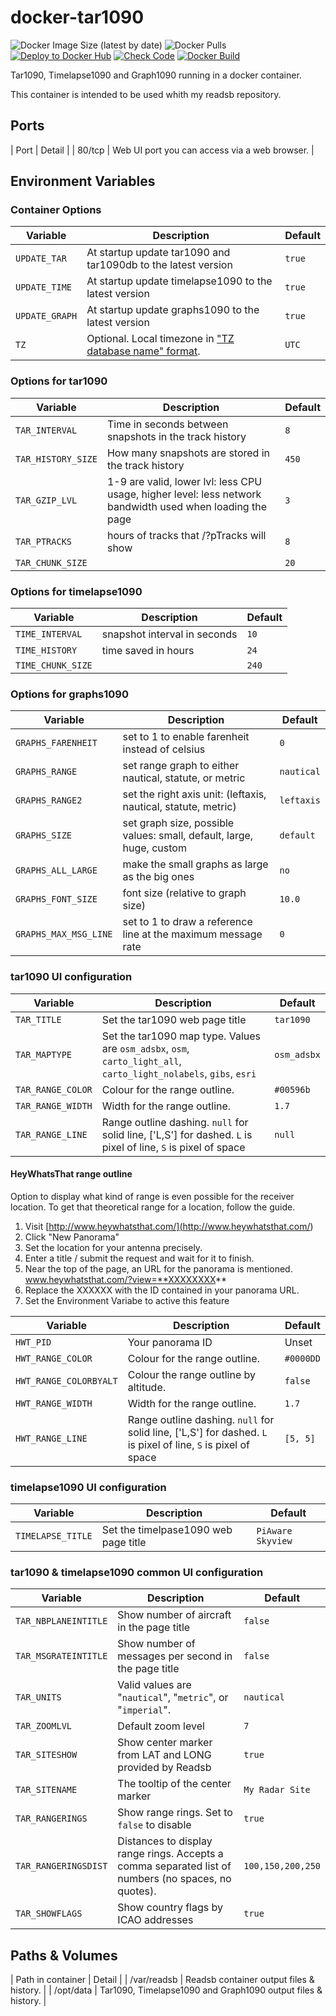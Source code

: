 # docker-tar1090

<!-- markdownlint-disable-file MD013 -->
![Docker Image Size (latest by date)](https://img.shields.io/docker/image-size/jeremiec82/tar1090?style=plastic)
![Docker Pulls](https://img.shields.io/docker/pulls/jeremiec82/tar1090?style=plastic)
[![Deploy to Docker Hub](https://github.com/Jeremie-C/docker-tar1090/actions/workflows/deploy.yml/badge.svg)](https://github.com/Jeremie-C/docker-tar1090/actions/workflows/deploy.yml)
[![Check Code](https://github.com/Jeremie-C/docker-tar1090/actions/workflows/check_code.yml/badge.svg)](https://github.com/Jeremie-C/docker-tar1090/actions/workflows/check_code.yml)
[![Docker Build](https://github.com/Jeremie-C/docker-tar1090/actions/workflows/test_build.yml/badge.svg)](https://github.com/Jeremie-C/docker-tar1090/actions/workflows/test_build.yml)

Tar1090, Timelapse1090 and Graph1090 running in a docker container.

This container is intended to be used whith my readsb repository.

## Ports

|  Port  | Detail |
| 80/tcp | Web UI port you can access via a web browser. |

## Environment Variables

### Container Options

| Variable | Description | Default |
|----------|-------------|---------|
| `UPDATE_TAR` | At startup update tar1090 and tar1090db to the latest version | `true` |
| `UPDATE_TIME` | At startup update timelapse1090 to the latest version | `true` |
| `UPDATE_GRAPH` | At startup update graphs1090 to the latest version | `true` |
| `TZ` | Optional. Local timezone in ["TZ database name" format](<https://en.wikipedia.org/wiki/List_of_tz_database_time_zones>). | `UTC` |

### Options for tar1090

| Variable | Description | Default |
|----------|-------------|---------|
| `TAR_INTERVAL` | Time in seconds between snapshots in the track history | `8` |
| `TAR_HISTORY_SIZE` | How many snapshots are stored in the track history | `450` |
| `TAR_GZIP_LVL` | 1-9 are valid, lower lvl: less CPU usage, higher level: less network bandwidth used when loading the page | `3` |
| `TAR_PTRACKS` | hours of tracks that /?pTracks will show | `8` |
| `TAR_CHUNK_SIZE` |  | `20` |

### Options for timelapse1090

| Variable | Description | Default |
|----------|-------------|---------|
| `TIME_INTERVAL` | snapshot interval in seconds | `10` |
| `TIME_HISTORY` | time saved in hours | `24` |
| `TIME_CHUNK_SIZE` |  | `240` |

### Options for graphs1090

| Variable | Description | Default |
|----------|-------------|---------|
| `GRAPHS_FARENHEIT` | set to 1 to enable farenheit instead of celsius | `0` |
| `GRAPHS_RANGE` | set range graph to either nautical, statute, or metric | `nautical` |
| `GRAPHS_RANGE2` | set the right axis unit: (leftaxis, nautical, statute, metric) | `leftaxis` |
| `GRAPHS_SIZE` | set graph size, possible values: small, default, large, huge, custom | `default` |
| `GRAPHS_ALL_LARGE` | make the small graphs as large as the big ones | `no` |
| `GRAPHS_FONT_SIZE` | font size (relative to graph size) | `10.0` |
| `GRAPHS_MAX_MSG_LINE` | set to 1 to draw a reference line at the maximum message rate | `0` |

### tar1090 UI configuration

|  Variable  | Description | Default |
|----------|-------------|---------|
| `TAR_TITLE` | Set the tar1090 web page title | `tar1090` |
| `TAR_MAPTYPE` | Set the tar1090 map type. Values are `osm_adsbx`, `osm`, `carto_light_all`, `carto_light_nolabels`, `gibs`, `esri` | `osm_adsbx` |
| `TAR_RANGE_COLOR` | Colour for the range outline. | `#00596b` |
| `TAR_RANGE_WIDTH` | Width for the range outline. | `1.7` |
| `TAR_RANGE_LINE` | Range outline dashing. `null` for solid line, ['L,S'] for dashed. `L` is pixel of line, `S` is pixel of space | `null` |

#### HeyWhatsThat range outline

Option to display what kind of range is even possible for the receiver location.
To get that theoretical range for a location, follow the guide.

1. Visit [http://www.heywhatsthat.com/](<http://www.heywhatsthat.com/>)
2. Click "New Panorama"
3. Set the location for your antenna precisely.
4. Enter a title / submit the request and wait for it to finish.
5. Near the top of the page, an URL for the panorama is mentioned. www.heywhatsthat.com/?view=**XXXXXXXX**
6. Replace the XXXXXX with the ID contained in your panorama URL.
7. Set the Environment Variabe to active this feature

|  Variable  | Description | Default |
|----------|-------------|---------|
| `HWT_PID` | Your panorama ID | Unset |
| `HWT_RANGE_COLOR` | Colour for the range outline. | `#0000DD` |
| `HWT_RANGE_COLORBYALT` | Colour the range outline by altitude. | `false` |
| `HWT_RANGE_WIDTH` | Width for the range outline. | `1.7` |
| `HWT_RANGE_LINE` | Range outline dashing. `null` for solid line, ['L,S'] for dashed. `L` is pixel of line, `S` is pixel of space | `[5, 5]` |

### timelapse1090 UI configuration

|  Variable  | Description | Default |
|----------|-------------|---------|
| `TIMELAPSE_TITLE` | Set the timelpase1090 web page title | `PiAware Skyview` |

### tar1090 & timelapse1090 common UI configuration

|  Variable  | Description | Default |
|----------|-------------|---------|
| `TAR_NBPLANEINTITLE` | Show number of aircraft in the page title | `false` |
| `TAR_MSGRATEINTITLE` | Show number of messages per second in the page title | `false` |
| `TAR_UNITS` | Valid values are "`nautical`", "`metric`", or "`imperial`". | `nautical` |
| `TAR_ZOOMLVL` | Default zoom level | `7` |
| `TAR_SITESHOW` | Show center marker from LAT and LONG provided by Readsb | `true` |
| `TAR_SITENAME` | The tooltip of the center marker | `My Radar Site` |
| `TAR_RANGERINGS` | Show range rings. Set to `false` to disable | `true` |
| `TAR_RANGERINGSDIST` | Distances to display range rings. Accepts a comma separated list of numbers (no spaces, no quotes). | `100,150,200,250` |
| `TAR_SHOWFLAGS` | Show country flags by ICAO addresses | `true` |

## Paths & Volumes

| Path in container | Detail |
| /var/readsb | Readsb container output files & history. |
| /opt/data | Tar1090, Timelapse1090 and Graph1090 output files & history. |
